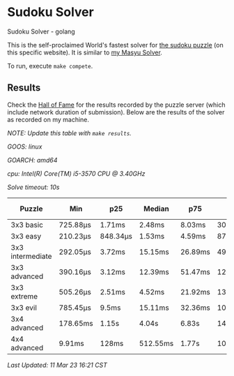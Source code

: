 # Sudoku Solver
Sudoku Solver - golang

This is the self-proclaimed World's fastest solver for [the sudoku puzzle](www.puzzle-sudoku.com) (on this specific website). It is similar to [my Masyu Solver](https://github.com/joshprzybyszewski/masyu).

To run, execute `make compete`.

## Results

Check the [Hall of Fame](https://www.puzzle-sudoku.com/hall.php?hallsize=9) for the results recorded by the puzzle server (which include network duration of submission). Below are the results of the solver as recorded on my machine.

_NOTE: Update this table with `make results`._

<resultsMarker>

_GOOS: linux_

_GOARCH: amd64_

_cpu: Intel(R) Core(TM) i5-3570 CPU @ 3.40GHz_

_Solve timeout: 10s_

|Puzzle|Min|p25|Median|p75|p95|max|sample size|
|-|-|-|-|-|-|-|-:|
|3x3 basic|725.88µs|1.71ms|2.48ms|8.03ms|30.56ms|101.4ms|21|
|3x3 easy|210.23µs|848.34µs|1.53ms|4.59ms|87.85ms|168.9ms|21|
|3x3 intermediate|292.05µs|3.72ms|15.15ms|26.89ms|49.21ms|155.12ms|21|
|3x3 advanced|390.16µs|3.12ms|12.39ms|51.47ms|120.05ms|358.07ms|21|
|3x3 extreme|505.26µs|2.51ms|4.52ms|21.92ms|133.55ms|133.55ms|20|
|3x3 evil|785.45µs|9.5ms|15.11ms|32.36ms|101.04ms|101.04ms|20|
|3x4 advanced|178.65ms|1.15s|4.04s|6.83s|14.16s|14.16s|15|
|4x4 advanced|9.91ms|128ms|512.55ms|1.77s|10.01s|10.07s|65|

_Last Updated: 11 Mar 23 16:21 CST_
</resultsMarker>
